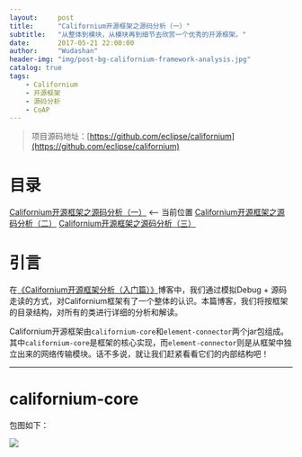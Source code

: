 ```yaml
---
layout:     post
title:      "Californium开源框架之源码分析（一）"
subtitle:   "从整体到模块，从模块再到细节去欣赏一个优秀的开源框架。"
date:       2017-05-21 22:00:00
author:     "Wudashan"
header-img: "img/post-bg-californium-framework-analysis.jpg"
catalog: true
tags:
    - Californium
    - 开源框架
    - 源码分析
    - CoAP
---
```


> 项目源码地址：[https://github.com/eclipse/californium](https://github.com/eclipse/californium)

# 目录

[Californium开源框架之源码分析（一）](http://wudashan.cn/2017/05/21/Californium-Framework-Analysis-01/) <-- 当前位置
[Californium开源框架之源码分析（二）](http://wudashan.cn/2017/06/01/Californium-Framework-Analysis-02/)
[Californium开源框架之源码分析（三）](http://wudashan.cn/2017/06/05/Californium-Framework-Analysis-03/)

# 引言

在[《Californium开源框架分析（入门篇）》](http://wudashan.cn/2017/05/07/Californium-Framework-Analysis)博客中，我们通过模拟Debug + 源码走读的方式，对Californium框架有了一个整体的认识。本篇博客，我们将按框架的目录结构，对所有的类进行详细的分析和解读。

Californium开源框架由`californium-core`和`element-connector`两个jar包组成。其中`californium-core`是框架的核心实现，而`element-connector`则是从框架中独立出来的网络传输模块。话不多说，就让我们赶紧看看它们的内部结构吧！

---

# californium-core

包图如下：

![](http://o7x0ygc3f.bkt.clouddn.com/Californium%E5%BC%80%E6%BA%90%E6%A1%86%E6%9E%B6%E5%88%86%E6%9E%90/californium-core%E5%8C%85%E5%9B%BE.png)

